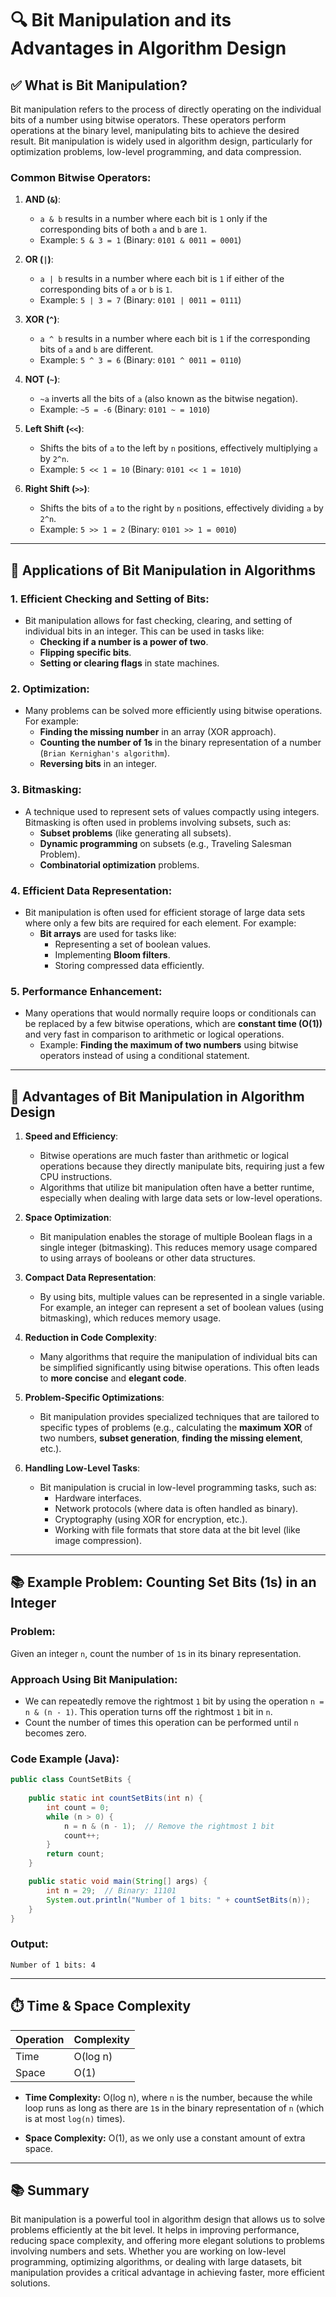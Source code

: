 
# 🔍 Bit Manipulation and its Advantages in Algorithm Design

## ✅ What is Bit Manipulation?

Bit manipulation refers to the process of directly operating on the individual bits of a number using bitwise operators. These operators perform operations at the binary level, manipulating bits to achieve the desired result. Bit manipulation is widely used in algorithm design, particularly for optimization problems, low-level programming, and data compression.

### Common Bitwise Operators:

1. **AND (`&`)**:
   - `a & b` results in a number where each bit is `1` only if the corresponding bits of both `a` and `b` are `1`.
   - Example: `5 & 3 = 1` (Binary: `0101 & 0011 = 0001`)

2. **OR (`|`)**:
   - `a | b` results in a number where each bit is `1` if either of the corresponding bits of `a` or `b` is `1`.
   - Example: `5 | 3 = 7` (Binary: `0101 | 0011 = 0111`)

3. **XOR (`^`)**:
   - `a ^ b` results in a number where each bit is `1` if the corresponding bits of `a` and `b` are different.
   - Example: `5 ^ 3 = 6` (Binary: `0101 ^ 0011 = 0110`)

4. **NOT (`~`)**:
   - `~a` inverts all the bits of `a` (also known as the bitwise negation).
   - Example: `~5 = -6` (Binary: `0101 ~ = 1010`)

5. **Left Shift (`<<`)**:
   - Shifts the bits of `a` to the left by `n` positions, effectively multiplying `a` by `2^n`.
   - Example: `5 << 1 = 10` (Binary: `0101 << 1 = 1010`)

6. **Right Shift (`>>`)**:
   - Shifts the bits of `a` to the right by `n` positions, effectively dividing `a` by `2^n`.
   - Example: `5 >> 1 = 2` (Binary: `0101 >> 1 = 0010`)

---

## 🧠 Applications of Bit Manipulation in Algorithms

### 1. **Efficient Checking and Setting of Bits**:
   - Bit manipulation allows for fast checking, clearing, and setting of individual bits in an integer. This can be used in tasks like:
     - **Checking if a number is a power of two**.
     - **Flipping specific bits**.
     - **Setting or clearing flags** in state machines.
  
### 2. **Optimization**:
   - Many problems can be solved more efficiently using bitwise operations. For example:
     - **Finding the missing number** in an array (XOR approach).
     - **Counting the number of 1s** in the binary representation of a number (`Brian Kernighan's algorithm`).
     - **Reversing bits** in an integer.
   
### 3. **Bitmasking**:
   - A technique used to represent sets of values compactly using integers. Bitmasking is often used in problems involving subsets, such as:
     - **Subset problems** (like generating all subsets).
     - **Dynamic programming** on subsets (e.g., Traveling Salesman Problem).
     - **Combinatorial optimization** problems.

### 4. **Efficient Data Representation**:
   - Bit manipulation is often used for efficient storage of large data sets where only a few bits are required for each element. For example:
     - **Bit arrays** are used for tasks like:
       - Representing a set of boolean values.
       - Implementing **Bloom filters**.
       - Storing compressed data efficiently.

### 5. **Performance Enhancement**:
   - Many operations that would normally require loops or conditionals can be replaced by a few bitwise operations, which are **constant time (O(1))** and very fast in comparison to arithmetic or logical operations.
     - Example: **Finding the maximum of two numbers** using bitwise operators instead of using a conditional statement.

---

## 🔧 Advantages of Bit Manipulation in Algorithm Design

1. **Speed and Efficiency**:
   - Bitwise operations are much faster than arithmetic or logical operations because they directly manipulate bits, requiring just a few CPU instructions.
   - Algorithms that utilize bit manipulation often have a better runtime, especially when dealing with large data sets or low-level operations.

2. **Space Optimization**:
   - Bit manipulation enables the storage of multiple Boolean flags in a single integer (bitmasking). This reduces memory usage compared to using arrays of booleans or other data structures.

3. **Compact Data Representation**:
   - By using bits, multiple values can be represented in a single variable. For example, an integer can represent a set of boolean values (using bitmasking), which reduces memory usage.

4. **Reduction in Code Complexity**:
   - Many algorithms that require the manipulation of individual bits can be simplified significantly using bitwise operations. This often leads to **more concise** and **elegant code**.

5. **Problem-Specific Optimizations**:
   - Bit manipulation provides specialized techniques that are tailored to specific types of problems (e.g., calculating the **maximum XOR** of two numbers, **subset generation**, **finding the missing element**, etc.).

6. **Handling Low-Level Tasks**:
   - Bit manipulation is crucial in low-level programming tasks, such as:
     - Hardware interfaces.
     - Network protocols (where data is often handled as binary).
     - Cryptography (using XOR for encryption, etc.).
     - Working with file formats that store data at the bit level (like image compression).

---

## 📚 Example Problem: Counting Set Bits (1s) in an Integer

### Problem:
Given an integer `n`, count the number of `1`s in its binary representation.

### Approach Using Bit Manipulation:

- We can repeatedly remove the rightmost `1` bit by using the operation `n = n & (n - 1)`. This operation turns off the rightmost `1` bit in `n`.
- Count the number of times this operation can be performed until `n` becomes zero.

### Code Example (Java):

```java
public class CountSetBits {
    
    public static int countSetBits(int n) {
        int count = 0;
        while (n > 0) {
            n = n & (n - 1);  // Remove the rightmost 1 bit
            count++;
        }
        return count;
    }

    public static void main(String[] args) {
        int n = 29;  // Binary: 11101
        System.out.println("Number of 1 bits: " + countSetBits(n));
    }
}
```

### Output:
```
Number of 1 bits: 4
```

---

## ⏱️ Time & Space Complexity

| Operation            | Complexity     |
|----------------------|----------------|
| Time                 | O(log n)       |
| Space                | O(1)           |

- **Time Complexity:** O(log n), where `n` is the number, because the while loop runs as long as there are `1`s in the binary representation of `n` (which is at most `log(n)` times).
  
- **Space Complexity:** O(1), as we only use a constant amount of extra space.

---

## 📚 Summary

Bit manipulation is a powerful tool in algorithm design that allows us to solve problems efficiently at the bit level. It helps in improving performance, reducing space complexity, and offering more elegant solutions to problems involving numbers and sets. Whether you are working on low-level programming, optimizing algorithms, or dealing with large datasets, bit manipulation provides a critical advantage in achieving faster, more efficient solutions.

